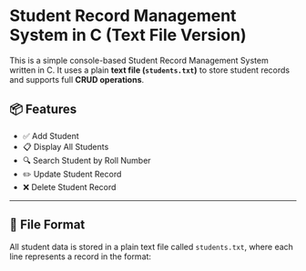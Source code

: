 # Student Record Management System in C (Text File Version)

This is a simple console-based Student Record Management System written in C. It uses a plain **text file (`students.txt`)** to store student records and supports full **CRUD operations**.

## 📦 Features

- ✅ Add Student
- 📋 Display All Students
- 🔍 Search Student by Roll Number
- ✏️ Update Student Record
- ❌ Delete Student Record

---

## 📁 File Format

All student data is stored in a plain text file called `students.txt`, where each line represents a record in the format:
